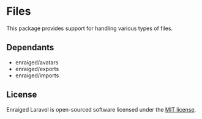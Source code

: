 
# Files

This package provides support for handling various types of files.

## Dependants

- enraiged/avatars
- enraiged/exports
- enraiged/imports

## License

Enraiged Laravel is open-sourced software licensed under the [MIT license](https://opensource.org/licenses/MIT).
